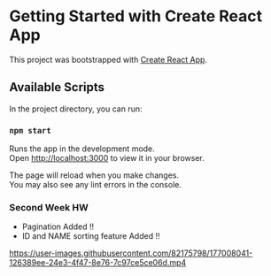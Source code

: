 # Getting Started with Create React App

This project was bootstrapped with [Create React App](https://github.com/facebook/create-react-app).

## Available Scripts

In the project directory, you can run:

### `npm start`

Runs the app in the development mode.\
Open [http://localhost:3000](http://localhost:3000) to view it in your browser.

The page will reload when you make changes.\
You may also see any lint errors in the console.

### Second Week HW 

- Pagination Added !! 
- ID and NAME sorting feature Added !!

https://user-images.githubusercontent.com/82175798/177008041-126389ee-24e3-4f47-8e76-7c97ce5ce06d.mp4

